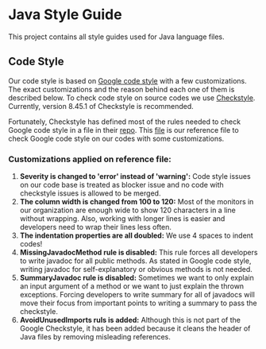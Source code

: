 # Java Style Guide
This project contains all style guides used for Java language files.

## Code Style
Our code style is based on [Google code style](https://google.github.io/styleguide/javaguide.html) with a few customizations.
The exact customizations and the reason behind each one of them is described below.
To check code style on source codes we use [Checkstyle](https://checkstyle.sourceforge.io/). Currently, version 8.45.1 of 
Checkstyle is recommended.

Fortunately, Checkstyle has defined most of the rules needed to check Google code style in a file in
their [repo](https://github.com/checkstyle/checkstyle).
This [file](https://github.com/checkstyle/checkstyle/blob/master/src/main/resources/google_checks.xml) is our reference file
to check Google code style on our codes with some customizations.

### Customizations applied on reference file:
1. **Severity is changed to 'error' instead of 'warning':** Code style issues on our code base is treated as blocker issue
and no code with checkstyle issues is allowed to be merged.
2. **The column width is changed from 100 to 120:** Most of the monitors in our organization are enough wide to 
show 120 characters in a line without wrapping. Also, working with longer lines is easier and developers need
to wrap their lines less often.
3. **The indentation properties are all doubled:** We use 4 spaces to indent codes!
4. **MissingJavadocMethod rule is disabled:** This rule forces all developers to write javadoc for all public methods.
As stated in Google code style, writing javadoc for self-explanatory or obvious methods is not needed.
5. **SummaryJavadoc rule is disabled:** Sometimes we want to
only explain an input argument of a method or we want to just explain the thrown exceptions. Forcing developers
to write summary for all of javadocs will move their focus from important points to writing a summary to pass the checkstyle. 
6. **AvoidUnusedImports ruls is added:** Although this is not part of the Google Checkstyle, it has been added because it cleans the header of Java files by removing misleading references.